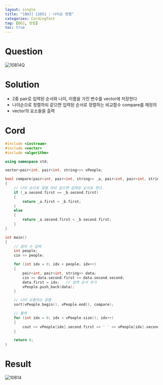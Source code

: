 ```yaml
---
layout: single
title: "[BOJ] 11651 : 나이순 정렬"
categories: CordingTest
tag: [BOJ, 정렬]
toc: true
---
```


# Question
![10814Q](https://user-images.githubusercontent.com/97664446/169458640-ea59ccfa-18ad-4191-be74-585ab1a50d0a.PNG)

# Solution
- 2중 pair로 입력된 순서와 나이, 이름을 가진 변수를 vector에 저장한다
- 나이순으로 정렬하되 같으면 입력된 순서로 정렬하는 비교함수 compare를 재정의
- vector의 요소들을 출력

# Cord
```c++
#include <iostream>
#include <vector>
#include <algorithm>

using namespace std;

vector<pair<int, pair<int, string>>> vPeople;

bool compare(pair<int, pair<int, string>> _a, pair<int, pair<int, string>> _b)
{
	// 나이 순으로 정렬 하되 같으면 입력된 순서로 한다.
	if (_a.second.first == _b.second.first)
	{
		return _a.first < _b.first;
	}
	else
	{
		return _a.second.first < _b.second.first;
	}
}

int main()
{
	// 점의 수 입력
	int people;
	cin >> people;

	for (int idx = 0; idx < people; idx++)
	{
		pair<int, pair<int, string>> data;
		cin >> data.second.first >> data.second.second;
		data.first = idx;	// 입력 순서 추가
		vPeople.push_back(data);
	}

	// 나이 오름차순 정렬
	sort(vPeople.begin(), vPeople.end(), compare);

	// 출력
	for (int idx = 0; idx < vPeople.size(); idx++)
	{
		cout << vPeople[idx].second.first << ' ' << vPeople[idx].second.second << '\n';
	}

	return 0;
}
```
# Result
![10814](https://user-images.githubusercontent.com/97664446/169458637-061bc31f-dc48-429a-bbdd-3c399a6b96bb.PNG)
